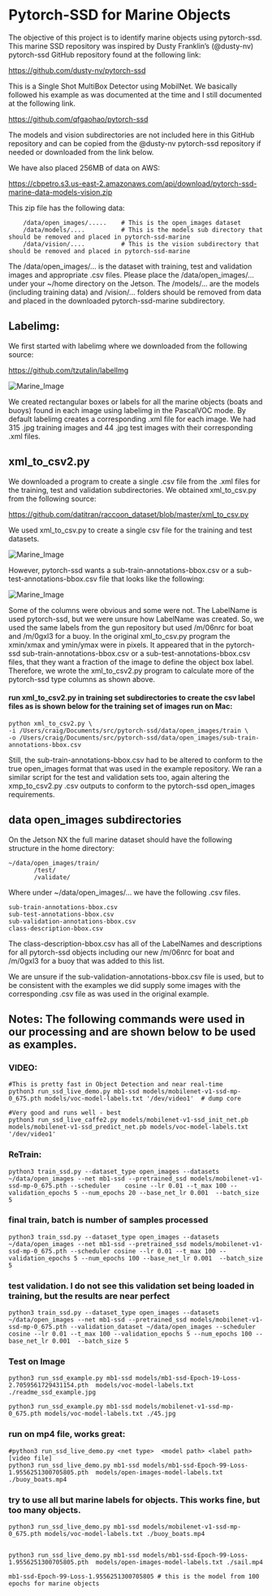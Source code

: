 # Pytorch-SSD for Marine Objects 
The objective of this project is to identify marine objects using pytorch-ssd. This marine SSD repository was inspired by Dusty Franklin’s (@dusty-nv) pytorch-ssd GitHub repository found at the following link:

https://github.com/dusty-nv/pytorch-ssd

This is a Single Shot MultiBox Detector using MobilNet. We basically followed his example as was documented at the time and I still documented at the following link. 

https://github.com/qfgaohao/pytorch-ssd

The models and vision subdirectories are not included here in this GitHub repository and can be copied from the @dusty-nv pytorch-ssd repository if needed or downloaded from the link below. 

We have also placed 256MB of data on AWS:

https://cbpetro.s3.us-east-2.amazonaws.com/api/download/pytorch-ssd-marine-data-models-vision.zip

This zip file has the following data:

		/data/open_images/.....    # This is the open_images dataset
		/data/models/....          # This is the models sub directory that should be removed and placed in pytorch-ssd-marine
		/data/vision/....          # This is the vision subdirectory that should be removed and placed in pytorch-ssd-marine

The /data/open_images/... is the dataset with training, test and validation images and appropriate .csv files. Please place the /data/open_images/... under your ~/home directory on the Jetson. The /models/... are the models (including training data) and /vision/... folders should be removed from data and placed in the downloaded pytorch-ssd-marine subdirectory.   

## Labelimg:
We first started with labelimg where we downloaded from the following source:

https://github.com/tzutalin/labelImg

![Marine_Image](labelimg.png)

We created rectangular boxes or labels for all the marine objects (boats and buoys) found in each image using labelimg in the PascalVOC mode. By default labelimg creates a corresponding .xml file for each image. We had 315 .jpg training images and 44 .jpg test images with their corresponding .xml files.

## xml_to_csv2.py
We downloaded a program to create a single .csv file from the .xml files for the training, test and validation subdirectories. We obtained xml_to_csv.py from the following source:

https://github.com/datitran/raccoon_dataset/blob/master/xml_to_csv.py

We used xml_to_csv.py to create a single csv file for the training and test datasets.

![Marine_Image](labelimg_csv.png)

However, pytorch-ssd wants a sub-train-annotations-bbox.csv or a sub-test-annotations-bbox.csv file that looks like the following:

![Marine_Image](labelimg_csv2.png)

Some of the columns were obvious and some were not. The LabelName is used pytorch-ssd, but we were unsure how LabelName was created. So, we used the same labels from the gun repository but used /m/06nrc for boat and /m/0gxl3 for a buoy. In the original xml_to_csv.py program the xmin/xmax and ymin/ymax were in  pixels. It appeared that in the pytorch-ssd sub-train-annotations-bbox.csv or a sub-test-annotations-bbox.csv files, that they want a fraction of the image to define the object box label. Therefore, we wrote the xml_to_csv2.py program to calculate more of the pytorch-ssd type columns as shown above. 

#### run xml_to_csv2.py in training set subdirectories to create the csv label files as is shown below for the training set of images run on Mac:
    python xml_to_csv2.py \
    -i /Users/craig/Documents/src/pytorch-ssd/data/open_images/train \
    -o /Users/craig/Documents/src/pytorch-ssd/data/open_images/sub-train-annotations-bbox.csv
   
Still, the sub-train-annotations-bbox.csv had to be altered to conform to the true open_images format that was used in the example repository. We ran a similar script for the test and validation sets too, again altering the xmp_to_csv2.py .csv outputs to conform to the pytorch-ssd open_images requirements.  



## data open_images subdirectories
On the Jetson NX the full marine dataset should have the following structure in the home directory:

    ~/data/open_images/train/
		   /test/
		   /validate/

Where under ~/data/open_images/... we have the following .csv files. 

    sub-train-annotations-bbox.csv
    sub-test-annotations-bbox.csv
    sub-validation-annotations-bbox.csv
    class-description-bbox.csv

The class-description-bbox.csv has all of the LabelNames and descriptions for all pytorch-ssd objects including our new /m/06nrc for boat and /m/0gxl3 for a buoy that was added to this list. 

We are unsure if the sub-validation-annotations-bbox.csv file is used, but to be consistent with the examples we did supply some images with the corresponding .csv file as was used in the original example.


## Notes: The following commands were used in our processing and are shown below to be used as examples. 

### VIDEO:
    #This is pretty fast in Object Detection and near real-time
    python3 run_ssd_live_demo.py mb1-ssd models/mobilenet-v1-ssd-mp-0_675.pth models/voc-model-labels.txt '/dev/video1'  # dump core

    #Very good and runs well - best
    python3 run_ssd_live_caffe2.py models/mobilenet-v1-ssd_init_net.pb models/mobilenet-v1-ssd_predict_net.pb models/voc-model-labels.txt  '/dev/video1'



### ReTrain:
    python3 train_ssd.py --dataset_type open_images --datasets ~/data/open_images --net mb1-ssd --pretrained_ssd models/mobilenet-v1-ssd-mp-0_675.pth --scheduler    cosine --lr 0.01 --t_max 100 --validation_epochs 5 --num_epochs 20 --base_net_lr 0.001  --batch_size 5

### final train, batch is number of samples processed
    python3 train_ssd.py --dataset_type open_images --datasets ~/data/open_images --net mb1-ssd --pretrained_ssd models/mobilenet-v1-ssd-mp-0_675.pth --scheduler cosine --lr 0.01 --t_max 100 --validation_epochs 5 --num_epochs 100 --base_net_lr 0.001  --batch_size 5


### test validation. I do not see this validation set being loaded in training, but the results are near perfect
    python3 train_ssd.py --dataset_type open_images --datasets ~/data/open_images --net mb1-ssd --pretrained_ssd models/mobilenet-v1-ssd-mp-0_675.pth --validation_dataset ~/data/open_images --scheduler cosine --lr 0.01 --t_max 100 --validation_epochs 5 --num_epochs 100 --base_net_lr 0.001  --batch_size 5




### Test on Image
    python3 run_ssd_example.py mb1-ssd models/mb1-ssd-Epoch-19-Loss-2.7059561729431154.pth  models/voc-model-labels.txt ./readme_ssd_example.jpg

    python3 run_ssd_example.py mb1-ssd models/mobilenet-v1-ssd-mp-0_675.pth models/voc-model-labels.txt ./45.jpg



### run on mp4 file, works great:
    #python3 run_ssd_live_demo.py <net type>  <model path> <label path> [video file]
    python3 run_ssd_live_demo.py mb1-ssd models/mb1-ssd-Epoch-99-Loss-1.9556251300705805.pth  models/open-images-model-labels.txt ./buoy_boats.mp4


### try to use all but marine labels for objects. This works fine, but too many objects. 
    python3 run_ssd_live_demo.py mb1-ssd models/mobilenet-v1-ssd-mp-0_675.pth models/voc-model-labels.txt ./buoy_boats.mp4


    python3 run_ssd_live_demo.py mb1-ssd models/mb1-ssd-Epoch-99-Loss-1.9556251300705805.pth  models/open-images-model-labels.txt ./sail.mp4

    mb1-ssd-Epoch-99-Loss-1.9556251300705805 # this is the model from 100 epochs for marine objects

